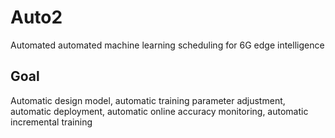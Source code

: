 # Auto2
Automated automated machine learning scheduling for 6G edge intelligence </br>

## Goal
Automatic design model, automatic training parameter adjustment, automatic deployment, automatic online accuracy monitoring, automatic incremental training



